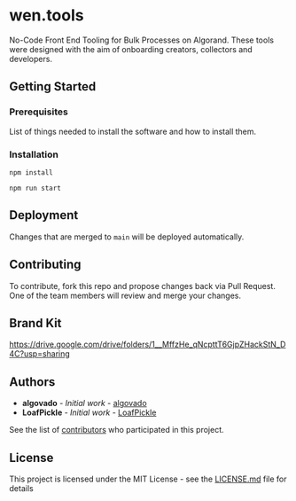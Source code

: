 # wen.tools
No-Code Front End Tooling for Bulk Processes on Algorand. These tools were designed with the aim of onboarding creators, collectors and developers.

## Getting Started


### Prerequisites
List of things needed to install the software and how to install them.


### Installation
  `npm install`

  `npm run start`



## Deployment
Changes that are merged to `main` will be deployed automatically.  


## Contributing
To contribute, fork this repo and propose changes back via Pull Request.  One of the team members will review and merge your changes.  

## Brand Kit
https://drive.google.com/drive/folders/1__MffzHe_qNcpttT6GjpZHackStN_D4C?usp=sharing

## Authors
* **algovado** - *Initial work* - [algovado](https://github.com/algovado)
* **LoafPickle** - *Initial work* - [LoafPickle](https://github.com/LoafPickleWW)

See the list of [contributors](https://github.com/thurstober-digital/evil-tools/contributors) who participated in this project.

## License
This project is licensed under the MIT License - see the [LICENSE.md](LICENSE.md) file for details


